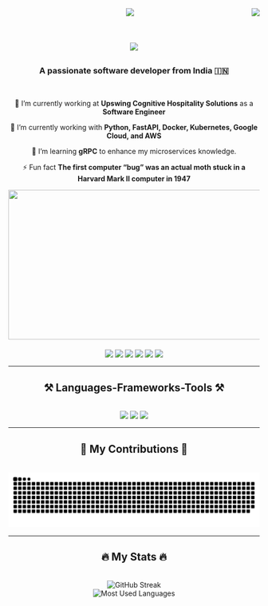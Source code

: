 <img align="right" src="https://visitor-badge.laobi.icu/badge?page_id=rugwedpatharkar.rugwedpatharkar" />
<div id="header" align="center">
  <img src="https://i.giphy.com/media/v1.Y2lkPTc5MGI3NjExNjJ6ZTJvcGczcHMxajAwZ245cXFyd2p5c3BmNGF5ZHhmNzA4N2k1cyZlcD12MV9pbnRlcm5hbF9naWZfYnlfaWQmY3Q9Zw/ES9cAJlcxblRESzOH1/giphy.gif" width="200"/>
</div>
<h1 align="center">
    <img src="https://readme-typing-svg.herokuapp.com/?font=Righteous&size=35&center=true&vCenter=true&width=500&height=70&duration=4000&lines=Hi+There!+👋;+I'm+Rugwed+Patharkar!;" />
</h1>

<h3 align="center">A passionate software developer from India 🇮🇳</h3>

<br/>

<div align="center">
    
🔭 I’m currently working at **Upswing Cognitive Hospitality Solutions** as a **Software Engineer**
    
🌱 I’m currently working with **Python, FastAPI, Docker, Kubernetes, Google Cloud, and AWS**
    
📘 I’m learning **gRPC** to enhance my microservices knowledge.
    
⚡ Fun fact **The first computer “bug” was an actual moth stuck in a Harvard Mark II computer in 1947**

 </div>
 
<div align="center">
  <img src="https://i.giphy.com/media/v1.Y2lkPTc5MGI3NjExdWczazEzdDF4MHFtMGJpODQzeTVlOGpiOG43ZGEyN2Fhc2tqazk4OSZlcD12MV9pbnRlcm5hbF9naWZfYnlfaWQmY3Q9Zw/USV0ym3bVWQJJmNu3N/giphy.gif" width="600" height="300"/>
</div>
<br>

<div align="center">
<a href="https://rugwed-patharka-rportfolio.vercel.app/"><img src="https://img.shields.io/badge/Portfolio-%23000000.svg?style=for-the-badge&logo=firefox&logoColor=#FF7139" /></a>
<a href="https://github.com/rugwedpatharkar"><img src="https://img.shields.io/badge/GitHub-%23121011.svg?style=for-the-badge&logo=github&logoColor=white" /></a>
<a href="mailto:rugwedsp2000@gmail.com"><img src="https://img.shields.io/badge/Gmail-D14836?style=for-the-badge&logo=gmail&logoColor=white" /></a>
<a href="https://linkedin.com/in/rugwed-patharkar"><img src="https://img.shields.io/badge/LinkedIn-0077B5?style=for-the-badge&logo=linkedin&logoColor=white" /></a>
<a href="https://www.instagram.com/rugwedpatharkar/"><img src="https://img.shields.io/badge/Instagram-E4405F?style=for-the-badge&logo=instagram&logoColor=white" /></a>
<a href="https://www.facebook.com/rugwed0/"><img src="https://img.shields.io/badge/Facebook-%231877F2.svg?style=for-the-badge&logo=Facebook&logoColor=white" /></a>
</div>


 <hr/>

<h2 align="center">⚒️ Languages-Frameworks-Tools ⚒️</h2>
<br>
<div align="center">
    <img src="https://skillicons.dev/icons?i=java,py,git,kubernetes,docker,github,bootstrap,html,css,js,replit,spring,vim,vite,windows" />
    <img src="https://skillicons.dev/icons?i=react,django,eclipse,hibernate,heroku,idea,jquery,linux,mongodb,mysql,npm,postman,pycharm,sublime,ubuntu" />
    <img src="https://skillicons.dev/icons?i=aws,fastapi,apple,firebase,rabbitmq,gcp,stackoverflow"/><br>
</div>

 <hr/>

<div align="center">
  <h2>🐍 My Contributions 🐍</h2>
  <br>
  <img alt="Snake animation showing contribution history" src="https://raw.githubusercontent.com/rugwedpatharkar/rugwedpatharkar/output/github-contribution-grid-snake.svg" />
</div>
<hr/>
<div align="center">
  <h2>🔥 My Stats 🔥</h2>
  <br>
  <img src="http://github-readme-streak-stats.herokuapp.com?user=rugwedpatharkar&theme=dark&background=000000" alt="GitHub Streak" />
  <br>
  <img src="https://github-readme-stats.vercel.app/api/top-langs/?username=rugwedpatharkar&layout=compact&theme=dark&background=000000" alt="Most Used Languages" />
</div>
